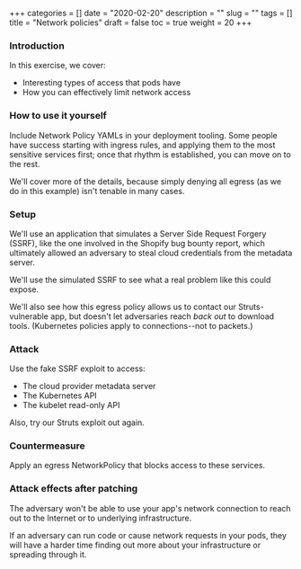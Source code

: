 +++
categories = []
date = "2020-02-20"
description = ""
slug = ""
tags = []
title = "Network policies"
draft = false
toc = true
weight = 20
+++

### Introduction
In this exercise, we cover:

 - Interesting types of access that pods have
 - How you can effectively limit network access

### How to use it yourself
Include Network Policy YAMLs in your deployment tooling.
Some people have success starting with ingress rules, and
applying them to the most sensitive services first; once
that rhythm is established, you can move on to the rest.

We'll cover more of the details, because simply denying
all egress (as we do in this example) isn't tenable in
many cases.

### Setup
We'll use an application that simulates a Server Side
Request Forgery (SSRF), like the one involved in the Shopify
bug bounty report, which ultimately allowed an adversary to
steal cloud credentials from the metadata server.

We'll use the simulated SSRF to see what a real problem
like this could expose.

We'll also see how this egress policy allows us to contact
our Struts-vulnerable app, but doesn't let adversaries
reach *back out* to download tools. (Kubernetes policies
apply to connections--not to packets.)

### Attack
Use the fake SSRF exploit to access:
 - The cloud provider metadata server
 - The Kubernetes API
 - The kubelet read-only API

Also, try our Struts exploit out again.

### Countermeasure
Apply an egress NetworkPolicy that blocks access to these services.

### Attack effects after patching
The adversary won't be able to use your app's network connection
to reach out to the Internet or to underlying infrastructure.

If an adversary can run code or cause network requests in your
pods, they will have a harder time finding out more about your
infrastructure or spreading through it.
